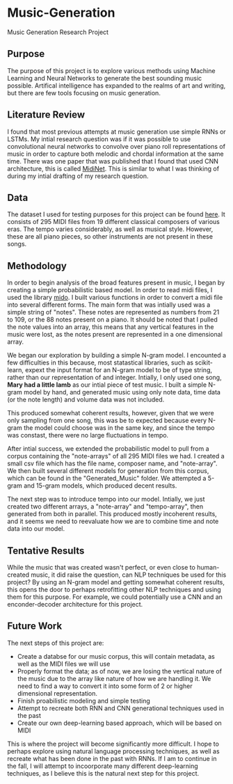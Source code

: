 # Music-Generation
Music Generation Research Project

## Purpose

The purpose of this project is to explore various methods using Machine Learning and Neural Networks to generate the best sounding music possible. Artifical intelligence has expanded to the realms of art and writing, but there are few tools focusing on music generation. 

## Literature Review

I found that most previous attempts at music generation use simple RNNs or LSTMs. My intial research question was if it was possible to use convolutional neural networks to convolve over piano roll representations of music in order to capture both melodic and chordal information at the same time. There was one paper that was published that I found that used CNN architecture, this is called [MidiNet](https://github.com/RichardYang40148/MidiNet/tree/master/v1). This is similar to what I was thinking of during my intial drafting of my research question.

## Data
The dataset I used for testing purposes for this project can be found [here](https://www.kaggle.com/datasets/soumikrakshit/classical-music-midi). It consists of 295 MIDI files from 19 different classical composers of various eras. The tempo varies considerably, as well as musical style. However, these are all piano pieces, so other instruments are not present in these songs. 

## Methodology
In order to begin analysis of the broad features present in music, I began by creating a simple probabilistic based model. In order to read midi files, I used the library [mido](https://mido.readthedocs.io/en/latest/). I built various functions in order to convert a midi file into several different forms. The main form that was intially used was a simple string of "notes". These notes are represented as numbers from 21 to 109, or the 88 notes present on a piano. It should be noted that I pulled the note values into an array, this means that any vertical features in the music were lost, as the notes present are represented in a one dimensional array. 

We began our exploration by building a simple N-gram model. I encounted a few difficulties in this because, most statastical libraries, such as scikit-learn, expext the input format for an N-gram model to be of type string, rather than our representation of and integer. Intially, I only used one song, **Mary had a little lamb** as our intial piece of test music. I built a simple N-gram model by hand, and generated music using only note data, time data (or the note length) and volume data was not included.

This produced somewhat coherent results, however, given that we were only sampling from one song, this was be to expected because every N-gram the model could choose was in the same key, and since the tempo was constast, there were no large fluctuations in tempo.

After intial success, we extended the probabilistic model to pull from a corpus containing the "note-arrays" of all 295 MIDI files we had. I created a small csv file which has the file name, composer name, and "note-array". We then built several different models for generation from this corpus, which can be found in the "Generated_Music" folder. We attempted a 5-gram and 15-gram models, which produced decent results. 

The next step was to introduce tempo into our model. Intially, we just created two different arrays, a "note-array" and "tempo-array", then generated from both in parallel. This produced mostly incoherent results, and it seems we need to reevaluate how we are to combine time and note data into our model.

## Tentative Results

While the music that was created wasn't perfect, or even close to human-created music, it did raise the question, can NLP techniques be used for this project? By using an N-gram model and getting somewhat coherent results, this opens the door to perhaps retrofitting other NLP techniques and using them for this purpose. For example, we could potentially use a CNN and an enconder-decoder architecture for this project. 


## Future Work

The next steps of this project are:
- Create a databse for our music corpus, this will contain metadata, as well as the MIDI files we will use
- Properly format the data; as of now, we are losing the vertical nature of the music due to the array like nature of how we are handling it. We need to find a way to convert it into some form of 2 or higher dimensional representation.
- Finish proabilistic modeling and simple testing
- Attempt to recreate both RNN and CNN generational techniques used in the past
- Create our own deep-learning based approach, which will be based on MIDI

This is where the project will become significantly more difficult. I hope to perhaps explore using natural language processing techniques, as well as recreate what has been done in the past with RNNs. If I am to continue in the fall, I will attempt to incoorporate many different deep-learning techniques, as I believe this is the natural next step for this project.



